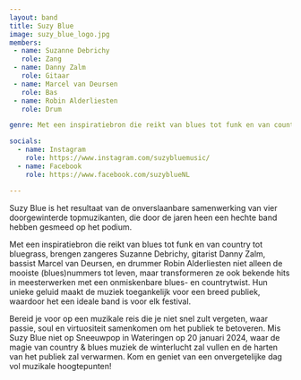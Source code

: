 ```yaml
---
layout: band
title: Suzy Blue
image: suzy_blue_logo.jpg
members:
 - name: Suzanne Debrichy
   role: Zang
 - name: Danny Zalm
   role: Gitaar
 - name: Marcel van Deursen
   role: Bas
 - name: Robin Alderliesten
   role: Drum

genre: Met een inspiratiebron die reikt van blues tot funk en van country tot bluegrass

socials:
  - name: Instagram
    role: https://www.instagram.com/suzybluemusic/
  - name: Facebook
    role: https://www.facebook.com/suzyblueNL

---
```


Suzy Blue is het resultaat van de onverslaanbare samenwerking van vier doorgewinterde topmuzikanten, die door de jaren heen een hechte band hebben gesmeed op het podium.

Met een inspiratiebron die reikt van blues tot funk en van country tot bluegrass, brengen zangeres Suzanne Debrichy, gitarist Danny Zalm, bassist Marcel van Deursen, en drummer Robin Alderliesten niet alleen de mooiste (blues)nummers tot leven, maar transformeren ze ook bekende hits in meesterwerken met een onmiskenbare blues- en countrytwist. Hun unieke geluid maakt de muziek toegankelijk voor een breed publiek, waardoor het een ideale band is voor elk festival. 

Bereid je voor op een muzikale reis die je niet snel zult vergeten, waar passie, soul en virtuositeit samenkomen om het publiek te betoveren. Mis Suzy Blue niet op Sneeuwpop in Wateringen op 20 januari 2024, waar de magie van country & blues muziek de winterlucht zal vullen en de harten van het publiek zal verwarmen. Kom en geniet van een onvergetelijke dag vol muzikale hoogtepunten!
